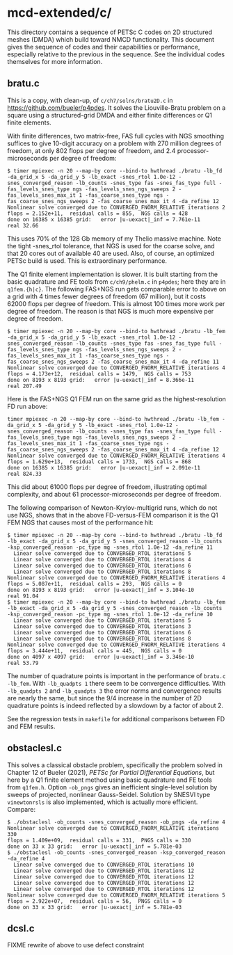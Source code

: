 # mcd-extended/c/

This directory contains a sequence of PETSc C codes on 2D structured meshes (DMDA)
which build toward NMCD functionality.  This document gives the sequence of codes
and their capabilities or performance, especially relative to the previous
in the sequence.  See the individual codes themselves for more information.

## bratu.c

This is a copy, with clean-up, of `c/ch7/solns/bratu2D.c` in
https://github.com/bueler/p4pdes.  It solves the Liouville-Bratu problem on a
square using a structured-grid DMDA and either finite differences or
Q1 finite elements.

With finite differences, two matrix-free, FAS full cycles with
NGS smoothing suffices to give 10-digit accuracy on a problem with 270 million
degrees of freedom, at only 802 flops per degree of freedom, and 2.4 processor-
microseconds per degree of freedom:

    $ timer mpiexec -n 20 --map-by core --bind-to hwthread ./bratu -lb_fd -da_grid_x 5 -da_grid_y 5 -lb_exact -snes_rtol 1.0e-12 -snes_converged_reason -lb_counts -snes_type fas -snes_fas_type full -fas_levels_snes_type ngs -fas_levels_snes_ngs_sweeps 2 -fas_levels_snes_max_it 1 -fas_coarse_snes_type ngs -fas_coarse_snes_ngs_sweeps 2 -fas_coarse_snes_max_it 4 -da_refine 12
    Nonlinear solve converged due to CONVERGED_FNORM_RELATIVE iterations 2
    flops = 2.152e+11,  residual calls = 855,  NGS calls = 428
    done on 16385 x 16385 grid:   error |u-uexact|_inf = 7.761e-11
    real 32.66

This uses 70% of the 128 Gb memory of my Thelio massive machine.  Note the
tight -snes_rtol tolerance, that NGS is used for the coarse solve, and that
20 cores out of available 40 are used.  Also, of course, an optimized PETSc
build is used.  This is extraordinary performance.

The Q1 finite element implementation is slower.  It is built starting from the
basic quadrature and FE tools from `c/ch9/phelm.c` in `p4pdes`; here they are
in `q1fem.{h|c}`.  The following FAS+NGS run gets comparable error to above on
a grid with 4 times fewer degrees of freedom (67 million), but it costs 62000
flops per degree of freedom.  This is almost 100 times more work per degree
of freedom.  The reason is that NGS is much more expensive per degree of
freedom.

    $ timer mpiexec -n 20 --map-by core --bind-to hwthread ./bratu -lb_fem -da_grid_x 5 -da_grid_y 5 -lb_exact -snes_rtol 1.0e-12 -snes_converged_reason -lb_counts -snes_type fas -snes_fas_type full -fas_levels_snes_type ngs -fas_levels_snes_ngs_sweeps 2 -fas_levels_snes_max_it 1 -fas_coarse_snes_type ngs -fas_coarse_snes_ngs_sweeps 2 -fas_coarse_snes_max_it 4 -da_refine 11
    Nonlinear solve converged due to CONVERGED_FNORM_RELATIVE iterations 4
    flops = 4.173e+12,  residual calls = 1479,  NGS calls = 753
    done on 8193 x 8193 grid:   error |u-uexact|_inf = 8.366e-11
    real 207.49

Here is the FAS+NGS Q1 FEM run on the same grid as the highest-resolution FD run above:

    timer mpiexec -n 20 --map-by core --bind-to hwthread ./bratu -lb_fem -da_grid_x 5 -da_grid_y 5 -lb_exact -snes_rtol 1.0e-12 -snes_converged_reason -lb_counts -snes_type fas -snes_fas_type full -fas_levels_snes_type ngs -fas_levels_snes_ngs_sweeps 2 -fas_levels_snes_max_it 1 -fas_coarse_snes_type ngs -fas_coarse_snes_ngs_sweeps 2 -fas_coarse_snes_max_it 4 -da_refine 12
    Nonlinear solve converged due to CONVERGED_FNORM_RELATIVE iterations 4
    flops = 1.629e+13,  residual calls = 1733,  NGS calls = 868
    done on 16385 x 16385 grid:   error |u-uexact|_inf = 2.091e-11
    real 824.33

This did about 61000 flops per degree of freedom, illustrating optimal
complexity, and about 61 processor-microseconds per degree of freedom.

The following comparison of Newton-Krylov-multigrid runs, which do not use NGS,
shows that in the above FD-versus-FEM comparison it is the Q1 FEM NGS that
causes most of the performance hit:

    $ timer mpiexec -n 20 --map-by core --bind-to hwthread ./bratu -lb_fd -lb_exact -da_grid_x 5 -da_grid_y 5 -snes_converged_reason -lb_counts -ksp_converged_reason -pc_type mg -snes_rtol 1.0e-12 -da_refine 11
      Linear solve converged due to CONVERGED_RTOL iterations 5
      Linear solve converged due to CONVERGED_RTOL iterations 4
      Linear solve converged due to CONVERGED_RTOL iterations 6
      Linear solve converged due to CONVERGED_RTOL iterations 8
    Nonlinear solve converged due to CONVERGED_FNORM_RELATIVE iterations 4
    flops = 5.087e+11,  residual calls = 293,  NGS calls = 0
    done on 8193 x 8193 grid:   error |u-uexact|_inf = 3.104e-10
    real 91.04
    $ timer mpiexec -n 20 --map-by core --bind-to hwthread ./bratu -lb_fem -lb_exact -da_grid_x 5 -da_grid_y 5 -snes_converged_reason -lb_counts -ksp_converged_reason -pc_type mg -snes_rtol 1.0e-12 -da_refine 10
      Linear solve converged due to CONVERGED_RTOL iterations 5
      Linear solve converged due to CONVERGED_RTOL iterations 3
      Linear solve converged due to CONVERGED_RTOL iterations 6
      Linear solve converged due to CONVERGED_RTOL iterations 8
    Nonlinear solve converged due to CONVERGED_FNORM_RELATIVE iterations 4
    flops = 3.444e+11,  residual calls = 445,  NGS calls = 0
    done on 4097 x 4097 grid:   error |u-uexact|_inf = 3.346e-10
    real 53.79

The number of quadrature points is important in the performance of
`bratu.c -lb_fem`.  With `-lb_quadpts 1` there seem to be convergence
difficulties.  With `-lb_quadpts 2` and `-lb_quadpts 3` the error norms
and convergence results are nearly the same, but since the 9/4 increase
in the number of 2D quadrature points is indeed reflected by a slowdown
by a factor of about 2.

See the regression tests in `makefile` for additional comparisons between FD
and FEM results.


## obstaclesl.c

This solves a classical obstacle problem, specifically the problem solved in
Chapter 12 of Bueler (2021), _PETSc for Partial Differential Equations_, but
here by a Q1 finite element method using basic quadrature and FE tools from
`q1fem.h`.  Option `-ob_pngs` gives an inefficient single-level solution by
sweeps of projected, nonlinear Gauss-Seidel.  Solution by SNESVI type
`vinewtonrsls` is also implemented, which is actually more efficient.  Compare:

    $ ./obstaclesl -ob_counts -snes_converged_reason -ob_pngs -da_refine 4
    Nonlinear solve converged due to CONVERGED_FNORM_RELATIVE iterations 330
    flops = 1.409e+09,  residual calls = 331,  PNGS calls = 330
    done on 33 x 33 grid:   error |u-uexact|_inf = 5.781e-03
    $ ./obstaclesl -ob_counts -snes_converged_reason -ksp_converged_reason -da_refine 4
      Linear solve converged due to CONVERGED_RTOL iterations 10
      Linear solve converged due to CONVERGED_RTOL iterations 12
      Linear solve converged due to CONVERGED_RTOL iterations 12
      Linear solve converged due to CONVERGED_RTOL iterations 12
      Linear solve converged due to CONVERGED_RTOL iterations 12
    Nonlinear solve converged due to CONVERGED_FNORM_RELATIVE iterations 5
    flops = 2.922e+07,  residual calls = 56,  PNGS calls = 0
    done on 33 x 33 grid:   error |u-uexact|_inf = 5.781e-03

## dcsl.c

FIXME rewrite of above to use defect constraint
